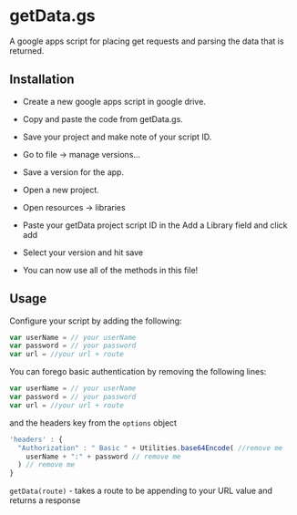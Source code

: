 # getData.gs
A google apps script for placing get requests and parsing the data that is returned.

## Installation
* Create a new google apps script in google drive.
* Copy and paste the code from getData.gs.
* Save your project and make note of your script ID.
* Go to file -> manage versions...
* Save a version for the app.


* Open a new project.
* Open resources -> libraries
* Paste your getData project script ID in the Add a Library field and click add
* Select your version and hit save
* You can now use all of the methods in this file!

## Usage

Configure your script by adding the following:

```javascript
var userName = // your userName
var password = // your password
var url = //your url + route
```

You can forego basic authentication by removing the following lines:

```javascript
var userName = // your userName
var password = // your password
var url = //your url + route
```

and the headers key from the `options` object

```javascript
'headers' : {
  "Authorization" : " Basic " + Utilities.base64Encode( //remove me
    userName + ":" + password // remove me
  ) // remove me
}
```

`getData(route)` - takes a route to be appending to your URL value and returns a response
